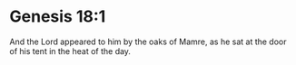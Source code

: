 # Genesis 18:1

And the Lord appeared to him by the oaks of Mamre, as he sat at the door of his tent in the heat of the day.

